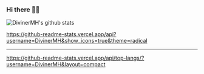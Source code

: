 ### Hi there 🌱👋
![DivinerMH's github stats](https://github-readme-stats.vercel.app/api?username=DivinerMH&show_icons=true&theme=radical)

https://github-readme-stats.vercel.app/api?username=DivinerMH&show_icons=true&theme=radical

---

https://github-readme-stats.vercel.app/api/top-langs/?username=DivinerMH&layout=compact
<!--
**DivinerMH/DivinerMH** is a ✨ _special_ ✨ repository because its `README.md` (this file) appears on your GitHub profile.

Here are some ideas to get you started:

- 🔭 I’m currently working on ...
- 🌱 I’m currently learning ...
- 👯 I’m looking to collaborate on ...
- 🤔 I’m looking for help with ...
- 💬 Ask me about ...
- 📫 How to reach me: ...
- 😄 Pronouns: ...
- ⚡ Fun fact: ...
-->
